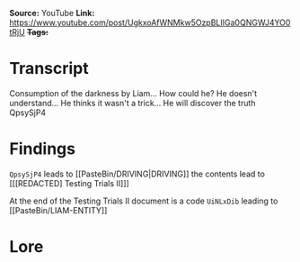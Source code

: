 **Source:** YouTube
**Link:** https://www.youtube.com/post/UgkxoAfWNMkw5OzpBLIIGa0QNGWJ4YO0tRjU
**~~Tags:~~** 
# Transcript
Consumption of the darkness by Liam... How could he? He doesn't understand... He thinks it wasn't a trick... He will discover the truth QpsySjP4
# Findings
`QpsySjP4` leads to [[PasteBin/DRIVING|DRIVING]] the contents lead to [[[REDACTED] Testing Trials II]]]

At the end of the Testing Trials II document is a code `UiNLxDib` leading to [[PasteBin/LIAM-ENTITY]]

# Lore
